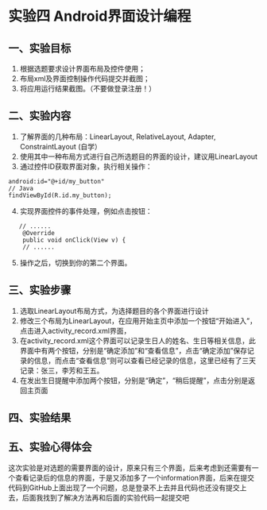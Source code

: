 # 实验四 Android界面设计编程 
## 一、实验目标
1. 根据选题要求设计界面布局及控件使用；
2. 布局xml及界面控制操作代码提交并截图；
3. 将应用运行结果截图。（不要做登录注册！）
## 二、实验内容
1. 了解界面的几种布局：LinearLayout, RelativeLayout, Adapter, ConstraintLayout (自学）
2. 使用其中一种布局方式进行自己所选题目的界面的设计，建议用LinearLayout
3. 通过控件ID获取界面对象，执行相关操作：
``` // XML
android:id="@+id/my_button"
// Java
findViewById(R.id.my_button);
``` 
4. 实现界面控件的事件处理，例如点击按钮：
``` public class MainActivity extends Activity  implements OnClickListener {    
   // ......   
    @Override    
    public void onClick(View v) { 
    // ......
``` 
5. 操作之后，切换到你的第二个界面。
## 三、实验步骤
1. 选取LinearLayout布局方式，为选择题目的各个界面进行设计
2. 修改三个布局为LinearLayout，在应用开始主页中添加一个按钮“开始进入”，点击进入activity_record.xml界面，
3. 在activity_record.xml这个界面可以记录生日人的姓名、生日等相关信息，此界面中有两个按钮，分别是“确定添加”和“查看信息”，点击“确定添加”保存记录的信息，而点击“查看信息”则可以查看已经记录的信息，这里已经有了三天记录：张三，李芳和王五。
4. 在发出生日提醒中添加两个按钮，分别是“确定”，“稍后提醒”，点击分别是返回主页面
## 四、实验结果
## 五、实验心得体会
这次实验是对选题的需要界面的设计，原来只有三个界面，后来考虑到还需要有一个查看记录后的信息的界面，于是又添加多了一个information界面，后来在提交代码到GitHub上面出现了一个问题，总是登录不上去并且代码也还没有提交上去，后面我找到了解决方法再和后面的实验代码一起提交吧
